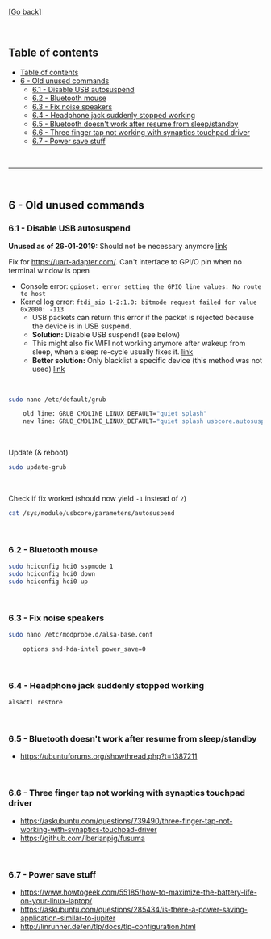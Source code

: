 [[Go back]](README.md)

<br/>

## Table of contents

- [Table of contents](#table-of-contents)
- [6 - Old unused commands](#6---old-unused-commands)
  - [6.1 - Disable USB autosuspend](#61---disable-usb-autosuspend)
  - [6.2 - Bluetooth mouse](#62---bluetooth-mouse)
  - [6.3 - Fix noise speakers](#63---fix-noise-speakers)
  - [6.4 - Headphone jack suddenly stopped working](#64---headphone-jack-suddenly-stopped-working)
  - [6.5 - Bluetooth doesn't work after resume from sleep/standby](#65---bluetooth-doesnt-work-after-resume-from-sleepstandby)
  - [6.6 - Three finger tap not working with synaptics touchpad driver](#66---three-finger-tap-not-working-with-synaptics-touchpad-driver)
  - [6.7 - Power save stuff](#67---power-save-stuff)

<br/>

------

<br/>

## 6 - Old unused commands

### 6.1 - Disable USB autosuspend

**Unused as of 26-01-2019:** Should not be necessary anymore [link](https://www.crowdsupply.com/pylo/muart/updates/final-update)

Fix for https://uart-adapter.com/. Can't interface to GPI/O pin when no terminal window is open

- Console error: `gpioset: error setting the GPIO line values: No route to host`
- Kernel log error: `ftdi_sio 1-2:1.0: bitmode request failed for value 0x2000: -113`
  - USB packets can return this error if the packet is rejected because the device is in USB suspend.
  - **Solution:** Disable USB suspend! (see below)
  - This might also fix WIFI not working anymore after wakeup from sleep, when a sleep re-cycle usually fixes it. [link](https://bugs.launchpad.net/ubuntu/+source/linux/+bug/1291969)
  - **Better solution:** Only blacklist a specific device (this method was not used) [link](https://askubuntu.com/questions/185274/how-can-i-disable-usb-autosuspend-for-a-specific-device)

<br/>

```bash
sudo nano /etc/default/grub

    old line: GRUB_CMDLINE_LINUX_DEFAULT="quiet splash"
    new line: GRUB_CMDLINE_LINUX_DEFAULT="quiet splash usbcore.autosuspend=-1"
```

<br/>

Update (& reboot)

```bash
sudo update-grub
```

<br/>

Check if fix worked (should now yield `-1` instead of `2`)

```bash
cat /sys/module/usbcore/parameters/autosuspend
```

<br/>

### 6.2 - Bluetooth mouse

```bash
sudo hciconfig hci0 sspmode 1
sudo hciconfig hci0 down
sudo hciconfig hci0 up
```

<br/>

### 6.3 - Fix noise speakers

```bash
sudo nano /etc/modprobe.d/alsa-base.conf

    options snd-hda-intel power_save=0
```

<br/>

### 6.4 - Headphone jack suddenly stopped working

```bash
alsactl restore
```

<br/>

### 6.5 - Bluetooth doesn't work after resume from sleep/standby

- https://ubuntuforums.org/showthread.php?t=1387211

<br/>

### 6.6 - Three finger tap not working with synaptics touchpad driver

- https://askubuntu.com/questions/739490/three-finger-tap-not-working-with-synaptics-touchpad-driver
- https://github.com/iberianpig/fusuma

<br/>

### 6.7 - Power save stuff

- https://www.howtogeek.com/55185/how-to-maximize-the-battery-life-on-your-linux-laptop/
- https://askubuntu.com/questions/285434/is-there-a-power-saving-application-similar-to-jupiter
- http://linrunner.de/en/tlp/docs/tlp-configuration.html
